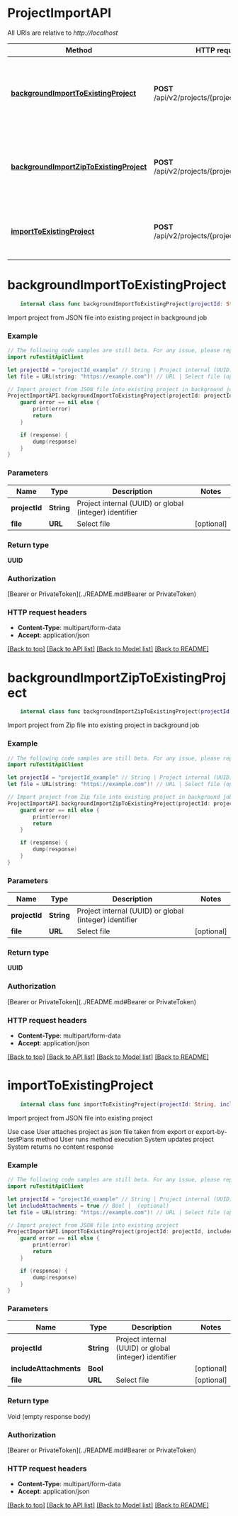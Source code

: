 # ProjectImportAPI

All URIs are relative to *http://localhost*

Method | HTTP request | Description
------------- | ------------- | -------------
[**backgroundImportToExistingProject**](ProjectImportAPI.md#backgroundimporttoexistingproject) | **POST** /api/v2/projects/{projectId}/import/json | Import project from JSON file into existing project in background job
[**backgroundImportZipToExistingProject**](ProjectImportAPI.md#backgroundimportziptoexistingproject) | **POST** /api/v2/projects/{projectId}/import/zip | Import project from Zip file into existing project in background job
[**importToExistingProject**](ProjectImportAPI.md#importtoexistingproject) | **POST** /api/v2/projects/{projectId}/import | Import project from JSON file into existing project


# **backgroundImportToExistingProject**
```swift
    internal class func backgroundImportToExistingProject(projectId: String, file: URL? = nil, completion: @escaping (_ data: UUID?, _ error: Error?) -> Void)
```

Import project from JSON file into existing project in background job

### Example
```swift
// The following code samples are still beta. For any issue, please report via http://github.com/OpenAPITools/openapi-generator/issues/new
import ruTestitApiClient

let projectId = "projectId_example" // String | Project internal (UUID) or global (integer) identifier
let file = URL(string: "https://example.com")! // URL | Select file (optional)

// Import project from JSON file into existing project in background job
ProjectImportAPI.backgroundImportToExistingProject(projectId: projectId, file: file) { (response, error) in
    guard error == nil else {
        print(error)
        return
    }

    if (response) {
        dump(response)
    }
}
```

### Parameters

Name | Type | Description  | Notes
------------- | ------------- | ------------- | -------------
 **projectId** | **String** | Project internal (UUID) or global (integer) identifier | 
 **file** | **URL** | Select file | [optional] 

### Return type

**UUID**

### Authorization

[Bearer or PrivateToken](../README.md#Bearer or PrivateToken)

### HTTP request headers

 - **Content-Type**: multipart/form-data
 - **Accept**: application/json

[[Back to top]](#) [[Back to API list]](../README.md#documentation-for-api-endpoints) [[Back to Model list]](../README.md#documentation-for-models) [[Back to README]](../README.md)

# **backgroundImportZipToExistingProject**
```swift
    internal class func backgroundImportZipToExistingProject(projectId: String, file: URL? = nil, completion: @escaping (_ data: UUID?, _ error: Error?) -> Void)
```

Import project from Zip file into existing project in background job

### Example
```swift
// The following code samples are still beta. For any issue, please report via http://github.com/OpenAPITools/openapi-generator/issues/new
import ruTestitApiClient

let projectId = "projectId_example" // String | Project internal (UUID) or global (integer) identifier
let file = URL(string: "https://example.com")! // URL | Select file (optional)

// Import project from Zip file into existing project in background job
ProjectImportAPI.backgroundImportZipToExistingProject(projectId: projectId, file: file) { (response, error) in
    guard error == nil else {
        print(error)
        return
    }

    if (response) {
        dump(response)
    }
}
```

### Parameters

Name | Type | Description  | Notes
------------- | ------------- | ------------- | -------------
 **projectId** | **String** | Project internal (UUID) or global (integer) identifier | 
 **file** | **URL** | Select file | [optional] 

### Return type

**UUID**

### Authorization

[Bearer or PrivateToken](../README.md#Bearer or PrivateToken)

### HTTP request headers

 - **Content-Type**: multipart/form-data
 - **Accept**: application/json

[[Back to top]](#) [[Back to API list]](../README.md#documentation-for-api-endpoints) [[Back to Model list]](../README.md#documentation-for-models) [[Back to README]](../README.md)

# **importToExistingProject**
```swift
    internal class func importToExistingProject(projectId: String, includeAttachments: Bool? = nil, file: URL? = nil, completion: @escaping (_ data: Void?, _ error: Error?) -> Void)
```

Import project from JSON file into existing project

 Use case   User attaches project as json file taken from export or export-by-testPlans method   User runs method execution   System updates project   System returns no content response

### Example
```swift
// The following code samples are still beta. For any issue, please report via http://github.com/OpenAPITools/openapi-generator/issues/new
import ruTestitApiClient

let projectId = "projectId_example" // String | Project internal (UUID) or global (integer) identifier
let includeAttachments = true // Bool |  (optional)
let file = URL(string: "https://example.com")! // URL | Select file (optional)

// Import project from JSON file into existing project
ProjectImportAPI.importToExistingProject(projectId: projectId, includeAttachments: includeAttachments, file: file) { (response, error) in
    guard error == nil else {
        print(error)
        return
    }

    if (response) {
        dump(response)
    }
}
```

### Parameters

Name | Type | Description  | Notes
------------- | ------------- | ------------- | -------------
 **projectId** | **String** | Project internal (UUID) or global (integer) identifier | 
 **includeAttachments** | **Bool** |  | [optional] 
 **file** | **URL** | Select file | [optional] 

### Return type

Void (empty response body)

### Authorization

[Bearer or PrivateToken](../README.md#Bearer or PrivateToken)

### HTTP request headers

 - **Content-Type**: multipart/form-data
 - **Accept**: application/json

[[Back to top]](#) [[Back to API list]](../README.md#documentation-for-api-endpoints) [[Back to Model list]](../README.md#documentation-for-models) [[Back to README]](../README.md)

